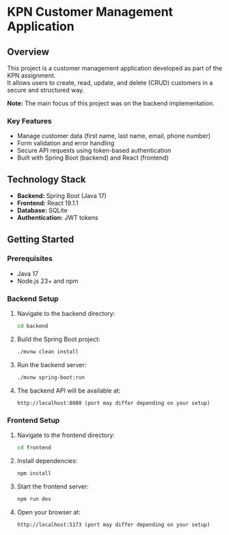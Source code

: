 # KPN Customer Management Application

## Overview

This project is a customer management application developed as part of the KPN assignment.  
It allows users to create, read, update, and delete (CRUD) customers in a secure and structured way.

**Note:** The main focus of this project was on the backend implementation.

### Key Features
- Manage customer data (first name, last name, email, phone number)
- Form validation and error handling
- Secure API requests using token-based authentication
- Built with Spring Boot (backend) and React (frontend)

## Technology Stack
- **Backend:** Spring Boot (Java 17)  
- **Frontend:** React 19.1.1
- **Database:** SQLite  
- **Authentication:** JWT tokens  

## Getting Started

### Prerequisites
- Java 17
- Node.js 23+ and npm  

### Backend Setup
1. Navigate to the backend directory:
    ```bash
    cd backend
    ```

2. Build the Spring Boot project:
    ```bash
    ./mvnw clean install
    ```

3. Run the backend server:
    ```bash
    ./mvnw spring-boot:run
    ```

4. The backend API will be available at:  
    ```
    http://localhost:8080 (port may differ depending on your setup)
    ```

### Frontend Setup
1. Navigate to the frontend directory:
    ```bash
    cd frontend
    ```

2. Install dependencies:
    ```bash
    npm install
    ```

3. Start the frontend server:
    ```bash
    npm run dev
    ```

4. Open your browser at:  
    ```
    http://localhost:5173 (port may differ depending on your setup)
    ```

